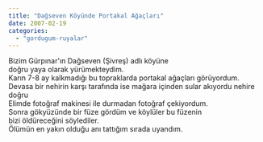 ```yaml
---
title: "Dağseven Köyünde Portakal Ağaçları"
date: 2007-02-19
categories: 
  - "gordugum-ruyalar"
---
```


Bizim Gürpınar'ın Dağseven (Şivreş) adlı köyüne  
doğru yaya olarak yürümekteydim.  
Karın 7-8 ay kalkmadığı bu topraklarda portakal ağaçları görüyordum.  
Devasa bir nehirin karşı tarafında ise mağara içinden sular akıyordu nehire doğru  
Elimde fotoğraf makinesi ile durmadan fotoğraf çekiyordum.  
Sonra gökyüzünde bir füze gördüm ve köylüler bu füzenin  
bizi öldüreceğini söylediler.  
Ölümün en yakın olduğu anı tattığım sırada uyandım.
